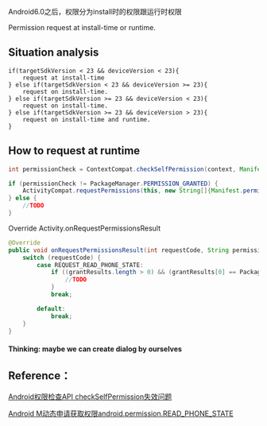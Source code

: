 
 

Android6.0之后，权限分为install时的权限跟运行时权限

Permission request at install-time or runtime.

## Situation analysis

`````````
if(targetSdkVersion < 23 && deviceVersion < 23){
    request at install-time
} else if(targetSdkVersion < 23 && deviceVersion >= 23){
    request on install-time.
} else if(targetSdkVersion >= 23 && deviceVersion < 23){
    request on install-time.
} else if(targetSdkVersion >= 23 && deviceVersion > 23){
    request on install-time and runtime.
}
``````````
## How to request at runtime
`````````java
int permissionCheck = ContextCompat.checkSelfPermission(context, Manifest.permission.READ_PHONE_STATE);

if (permissionCheck != PackageManager.PERMISSION_GRANTED) {
    ActivityCompat.requestPermissions(this, new String[]{Manifest.permission.READ_PHONE_STATE}, REQUEST_READ_PHONE_STATE);
} else {
    //TODO 
}
`````````
Override Activity.onRequestPermissionsResult

`````````java
@Override
public void onRequestPermissionsResult(int requestCode, String permissions[], int[] grantResults) {
    switch (requestCode) {
        case REQUEST_READ_PHONE_STATE:
            if ((grantResults.length > 0) && (grantResults[0] == PackageManager.PERMISSION_GRANTED)) {
                //TODO
            }
            break;

        default:
            break;
    }
}
``````````

#### Thinking: maybe we can create dialog by ourselves

## Reference：

[Android权限检查API checkSelfPermission失效问题](https://juejin.im/post/59e01ece51882578c6736db7)

[Android M动态申请获取权限android.permission.READ_PHONE_STATE](https://blog.csdn.net/fenggering/article/details/53432401)
